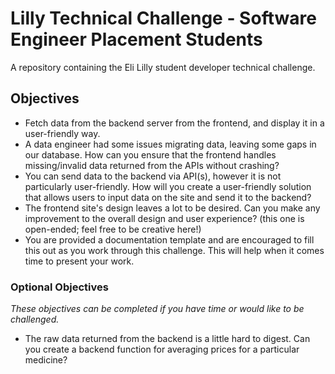 # Lilly Technical Challenge - Software Engineer Placement Students
A repository containing the Eli Lilly student developer technical challenge.


## Objectives
- Fetch data from the backend server from the frontend, and display it in a user-friendly way.
- A data engineer had some issues migrating data, leaving some gaps in our database. How can you ensure that the frontend handles missing/invalid data returned from the APIs without crashing?
- You can send data to the backend via API(s), however it is not particularly user-friendly. How will you create a user-friendly solution that allows users to input data on the site and send it to the backend?
- The frontend site's design leaves a lot to be desired. Can you make any improvement to the overall design and user experience? (this one is open-ended; feel free to be creative here!)
- You are provided a documentation template and are encouraged to fill this out as you work through this challenge. This will help when it comes time to present your work.

### Optional Objectives
*These objectives can be completed if you have time or would like to be challenged.*
  
- The raw data returned from the backend is a little hard to digest. Can you create a backend function for averaging prices for a particular medicine?
